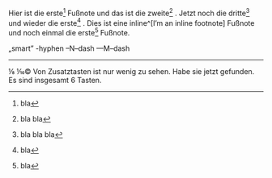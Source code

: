 Hier ist die erste[^1] Fußnote und das ist die zweite[^2] . Jetzt noch die dritte[^3] und wieder die erste[^1] . Dies ist eine inline^[I’m an inline footnote] Fußnote und noch einmal die erste[^1] Fußnote.

[^1]: bla
[^2]: bla bla
[^3]: bla bla bla

„smart”
-hyphen
–N–dash
—M–dash

---

⅛ ⅒©
Von Zusatztasten ist nur wenig zu sehen.
Habe sie jetzt gefunden.
Es sind insgesamt 6 Tasten.
